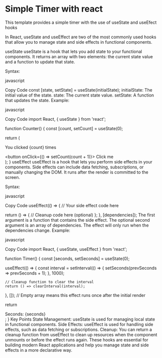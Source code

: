 # Simple Timer with react

This template provides a  simple timer with the use of useState and useEfect hooks

In React, useState and useEffect are two of the most commonly used hooks that allow you to manage state and side effects in functional components.

useState
useState is a hook that lets you add state to your functional components. It returns an array with two elements: the current state value and a function to update that state.

Syntax:

javascript

Copy Code
const [state, setState] = useState(initialState);
initialState: The initial value of the state.
state: The current state value.
setState: A function that updates the state.
Example:

javascript

Copy Code
import React, { useState } from 'react';

function Counter() {
  const [count, setCount] = useState(0);

  return (
    <div>
      <p>You clicked {count} times</p>
      <button onClick={() => setCount(count + 1)}>
        Click me
      </button>
    </div>
  );
}
useEffect
useEffect is a hook that lets you perform side effects in your components. Side effects can include data fetching, subscriptions, or manually changing the DOM. It runs after the render is committed to the screen.

Syntax:

javascript

Copy Code
useEffect(() => {
  // Your side effect code here

  return () => {
    // Cleanup code here (optional)
  };
}, [dependencies]);
The first argument is a function that contains the side effect.
The optional second argument is an array of dependencies. The effect will only run when the dependencies change.
Example:

javascript

Copy Code
import React, { useState, useEffect } from 'react';

function Timer() {
  const [seconds, setSeconds] = useState(0);

  useEffect(() => {
    const interval = setInterval(() => {
      setSeconds(prevSeconds => prevSeconds + 1);
    }, 1000);

    // Cleanup function to clear the interval
    return () => clearInterval(interval);
  }, []); // Empty array means this effect runs once after the initial render

  return <div>Seconds: {seconds}</div>;
}
Key Points
State Management: useState is used for managing local state in functional components.
Side Effects: useEffect is used for handling side effects, such as data fetching or subscriptions.
Cleanup: You can return a cleanup function from useEffect to clean up resources when the component unmounts or before the effect runs again.
These hooks are essential for building modern React applications and help you manage state and side effects in a more declarative way.
